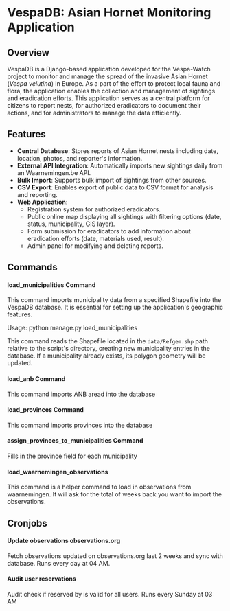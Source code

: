 # VespaDB: Asian Hornet Monitoring Application

## Overview

VespaDB is a Django-based application developed for the Vespa-Watch project to monitor and manage the spread of the invasive Asian Hornet (*Vespa velutina*) in Europe. As a part of the effort to protect local fauna and flora, the application enables the collection and management of sightings and eradication efforts. This application serves as a central platform for citizens to report nests, for authorized eradicators to document their actions, and for administrators to manage the data efficiently.

## Features

- **Central Database**: Stores reports of Asian Hornet nests including date, location, photos, and reporter's information.
- **External API Integration**: Automatically imports new sightings daily from an Waarnemingen.be API.
- **Bulk Import**: Supports bulk import of sightings from other sources.
- **CSV Export**: Enables export of public data to CSV format for analysis and reporting.
- **Web Application**:
  - Registration system for authorized eradicators.
  - Public online map displaying all sightings with filtering options (date, status, municipality, GIS layer).
  - Form submission for eradicators to add information about eradication efforts (date, materials used, result).
  - Admin panel for modifying and deleting reports.

## Commands

#### load_municipalities Command

This command imports municipality data from a specified Shapefile into the VespaDB database. It is essential for setting up the application's geographic features.

Usage: python manage.py load_municipalities

This command reads the Shapefile located in the `data/Refgem.shp` path relative to the script's directory, creating new municipality entries in the database. If a municipality already exists, its polygon geometry will be updated.

#### load_anb Command

This command imports ANB aread into the database

#### load_provinces Command

This command imports provinces into the database

#### assign_provinces_to_municipalities Command

Fills in the province field for each municipality

#### load_waarnemingen_observations

This command is a helper command to load in observations from waarnemingen. 
It will ask for the total of weeks back you want to import the observations.

## Cronjobs

#### Update observations observations.org

Fetch observations updated on observations.org last 2 weeks and sync with database. Runs every day at 04 AM.

#### Audit user reservations

Audit check if reserved by is valid for all users. Runs every Sunday at 03 AM